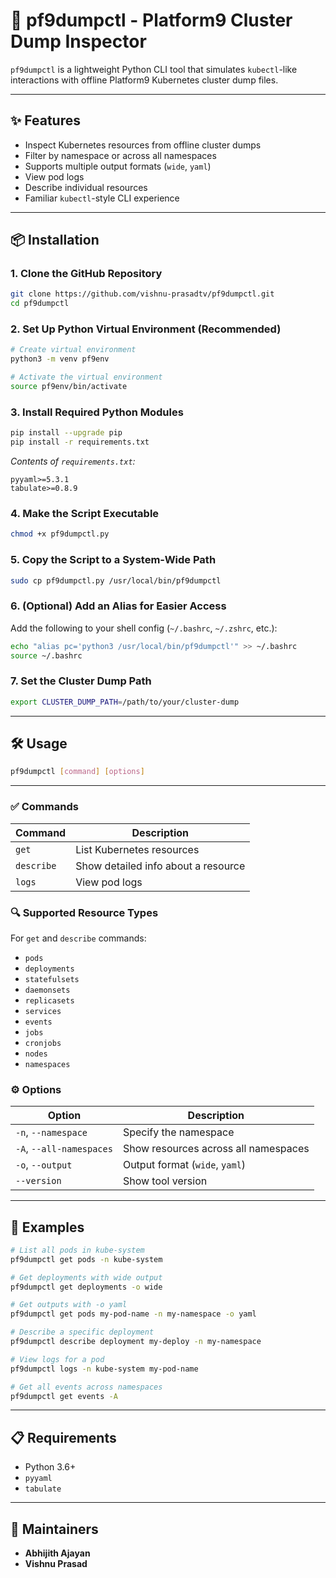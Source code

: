 # 🚀 pf9dumpctl - Platform9 Cluster Dump Inspector

`pf9dumpctl` is a lightweight Python CLI tool that simulates `kubectl`-like interactions with offline Platform9 Kubernetes cluster dump files.

---

## ✨ Features

- Inspect Kubernetes resources from offline cluster dumps
- Filter by namespace or across all namespaces
- Supports multiple output formats (`wide`, `yaml`)
- View pod logs
- Describe individual resources
- Familiar `kubectl`-style CLI experience

---

## 📦 Installation

### 1. Clone the GitHub Repository

```bash
git clone https://github.com/vishnu-prasadtv/pf9dumpctl.git
cd pf9dumpctl
```

### 2. Set Up Python Virtual Environment (Recommended)

```bash
# Create virtual environment
python3 -m venv pf9env

# Activate the virtual environment
source pf9env/bin/activate
```

### 3. Install Required Python Modules

```bash
pip install --upgrade pip
pip install -r requirements.txt
```

*Contents of `requirements.txt`:*
```
pyyaml>=5.3.1
tabulate>=0.8.9
```

### 4. Make the Script Executable

```bash
chmod +x pf9dumpctl.py
```

### 5. Copy the Script to a System-Wide Path

```bash
sudo cp pf9dumpctl.py /usr/local/bin/pf9dumpctl
```

### 6. (Optional) Add an Alias for Easier Access

Add the following to your shell config (`~/.bashrc`, `~/.zshrc`, etc.):


```bash
echo "alias pc='python3 /usr/local/bin/pf9dumpctl'" >> ~/.bashrc
source ~/.bashrc
```

### 7. Set the Cluster Dump Path

```bash
export CLUSTER_DUMP_PATH=/path/to/your/cluster-dump
```

---

## 🛠️ Usage

```bash
pf9dumpctl [command] [options]
```

---

### ✅ Commands

| Command     | Description                          |
|-------------|--------------------------------------|
| `get`       | List Kubernetes resources            |
| `describe`  | Show detailed info about a resource  |
| `logs`      | View pod logs                        |

### 🔍 Supported Resource Types

For `get` and `describe` commands:
- `pods`
- `deployments`
- `statefulsets`
- `daemonsets`
- `replicasets`
- `services`
- `events`
- `jobs`
- `cronjobs`
- `nodes`
- `namespaces`

### ⚙️ Options

| Option                  | Description                                |
|-------------------------|--------------------------------------------|
| `-n`, `--namespace`     | Specify the namespace                      |
| `-A`, `--all-namespaces`| Show resources across all namespaces       |
| `-o`, `--output`        | Output format (`wide`, `yaml`)             |
| `--version`             | Show tool version                          |

---

## 🔧 Examples

```bash
# List all pods in kube-system
pf9dumpctl get pods -n kube-system

# Get deployments with wide output
pf9dumpctl get deployments -o wide

# Get outputs with -o yaml
pf9dumpctl get pods my-pod-name -n my-namespace -o yaml

# Describe a specific deployment
pf9dumpctl describe deployment my-deploy -n my-namespace

# View logs for a pod
pf9dumpctl logs -n kube-system my-pod-name

# Get all events across namespaces
pf9dumpctl get events -A
```

---

## 📋 Requirements

- Python 3.6+
- `pyyaml`
- `tabulate`

---

## 👥 Maintainers

- **Abhijith Ajayan**
- **Vishnu Prasad**
